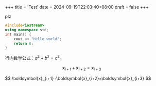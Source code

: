 +++
title = 'Test'
date = 2024-09-19T22:03:40+08:00
draft = false
+++


plz
```cpp
#include<iostream>
using namespace std;
int main() {
    cout << "Hello world";
    return 0;
}
```
行内数学公式：$a^2 + b^2 = c^2$。

$$
\boldsymbol{x}_{i+1}+\boldsymbol{x}_{i+2}=\boldsymbol{x}_{i+3}
$$

<div>
$$
\boldsymbol{x}_{i+1}+\boldsymbol{x}_{i+2}=\boldsymbol{x}_{i+3}
$$
</div>